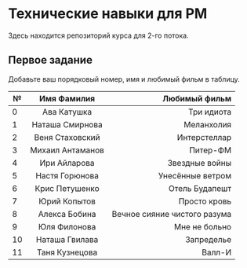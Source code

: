 # Технические навыки для PM
Здесь находится репозиторий курса для 2-го потока. 

## Первое задание

Добавьте ваш порядковый номер, имя и любимый фильм в таблицу.

| № | Имя Фамилия     | Любимый фильм                          |
| - |:---------------:| --------------------------------------:|
| 0 | Ава Катушка     | Три идиота                             |
| 1 | Наташа Смирнова | Меланхолия                             |
| 2 | Веня Стаховский | Интерстеллар                           |
| 3 | Михаил Антаманов| Питер-ФМ                               |
| 4 | Ири Айларова    | Звездные войны                         |
| 5 | Настя Горюнова  | Унесённые ветром                       |
| 6 | Крис Петушенко  | Отель Будапешт                         |
| 7 | Юрий Копытов    | Просто кровь                           |
| 8 | Алекса Бобина   | Вечное сияние чистого разума           |
| 9 | Юля Филонова    | Мне не больно                          |
|10 | Наташа Гвилава  | Запределье
| 11 | Таня Кузнецова | Валл-И                                 |


